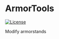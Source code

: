 ArmorTools
=========
[![License](http://img.shields.io/:license-apache-brightgreen.svg)](http://www.apache.org/licenses/LICENSE-2.0.html)

Modify armorstands
